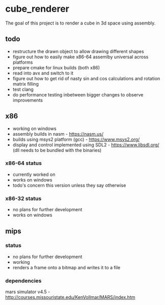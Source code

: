 # cube_renderer

The goal of this project is to render a cube in 3d space using assembly. 

## todo

- restructure the drawn object to allow drawing different shapes 
- figure out how to easily make x86-64 assemlby universal across platforms
- prepare cmake for linux builds (both x86)
- read into avx and switch to it
- figure out how to get rid of nasty sin and cos calculations and rotation matrix filling 
- test clang
- do performance testing inbetween bigger changes to observe improvements

## x86

- working on windows
- assembly builds in nasm - https://nasm.us/
- builds using msys2 platform (gcc) - https://www.msys2.org/
- display and control implemented using SDL2 - https://www.libsdl.org/ (dll needs to be bundled with the binaries)

### x86-64 status

- currently worked on
- works on windows 
- todo's concern this version unless they say otherwise

### x86-32 status

- no plans for further development
- works on windows

## mips

### status

- no plans for further development
- working
- renders a frame onto a bitmap and writes it to a file

### dependencies

mars simulator v4.5 - http://courses.missouristate.edu/KenVollmar/MARS/index.htm
